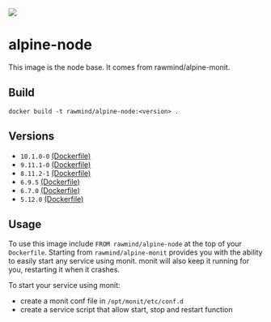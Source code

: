 [![](https://images.microbadger.com/badges/image/rawmind/alpine-node.svg)](https://microbadger.com/images/rawmind/alpine-node "Get your own image badge on microbadger.com")

alpine-node
=============

This image is the node base. It comes from rawmind/alpine-monit.

## Build

```
docker build -t rawmind/alpine-node:<version> .
```

## Versions

- `10.1.0-0` [(Dockerfile)](https://github.com/rawmind0/alpine-node/blob/10.1.0-0/Dockerfile)
- `9.11.1-0` [(Dockerfile)](https://github.com/rawmind0/alpine-node/blob/9.11.1-0/Dockerfile)
- `8.11.2-1` [(Dockerfile)](https://github.com/rawmind0/alpine-node/blob/8.11.2-1/Dockerfile)
- `6.9.5` [(Dockerfile)](https://github.com/rawmind0/alpine-node/blob/6.9.5/Dockerfile)
- `6.7.0` [(Dockerfile)](https://github.com/rawmind0/alpine-node/blob/6.7.0/Dockerfile)
- `5.12.0` [(Dockerfile)](https://github.com/rawmind0/alpine-node/blob/5.12.0/Dockerfile)


## Usage

To use this image include `FROM rawmind/alpine-node` at the top of your `Dockerfile`. Starting from `rawmind/alpine-monit` provides you with the ability to easily start any service using monit. monit will also keep it running for you, restarting it when it crashes.

To start your service using monit:

- create a monit conf file in `/opt/monit/etc/conf.d`
- create a service script that allow start, stop and restart function
